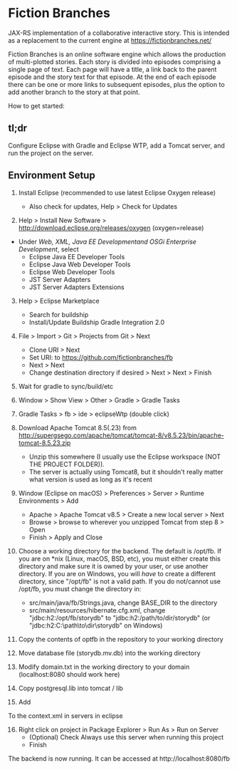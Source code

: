 # Fiction Branches

JAX-RS implementation of a collaborative interactive story. This is intended as a replacement to the current
engine at https://fictionbranches.net/

Fiction Branches is an online software engine which allows the production of multi-plotted stories. Each story
is divided into episodes comprising a single page of text. Each page will have a title, a link back to the
parent episode and the story text for that episode. At the end of each episode there can be one or more links
to subsequent episodes, plus the option to add another branch to the story at that point.

How to get started:

## tl;dr

Configure Eclipse with Gradle and Eclipse WTP, add a Tomcat server, and run the project on the server.

## Environment Setup

1. Install Eclipse (recommended to use latest Eclipse Oxygen release)
    - Also check for updates, Help > Check for Updates

2. Help > Install New Software > http://download.eclipse.org/releases/oxygen (oxygen=release)
  - Under *Web, XML, Java EE Developmentand OSGi Enterprise Development*, select
    - Eclipse Java EE Developer Tools
    - Eclipse Java Web Developer Tools
    - Eclipse Web Developer Tools
    - JST Server Adapters
    - JST Server Adapters Extensions

3. Help > Eclipse Marketplace
    - Search for buildship
    - Install/Update Buildship Gradle Integration 2.0

4. File > Import > Git > Projects from Git > Next
    - Clone URI > Next
    - Set URI: to https://github.com/fictionbranches/fb
    - Next > Next
    - Change destination directory if desired > Next > Next > Finish

5. Wait for gradle to sync/build/etc

6. Window > Show View > Other > Gradle > Gradle Tasks

7. Gradle Tasks > fb > ide > eclipseWtp (double click)

8. Download Apache Tomcat 8.5(.23) from http://supergsego.com/apache/tomcat/tomcat-8/v8.5.23/bin/apache-tomcat-8.5.23.zip
    - Unzip this somewhere (I usually use the Eclipse workspace (NOT THE PROJECT FOLDER)).
    - The server is actually using Tomcat8, but it shouldn't really matter what version is used as long as it's recent

9. Window (Eclipse on macOS) > Preferences > Server > Runtime Environments > Add
    - Apache > Apache Tomcat v8.5 > Create a new local server > Next
    - Browse > browse to wherever you unzipped Tomcat from step 8 > Open
    - Finish > Apply and Close

10. Choose a working directory for the backend. The default is /opt/fb. If you are on *nix (Linux, macOS, BSD, etc), you must either create this directory and make sure it is owned by your user, or use another directory. If you are on Windows, you will *have* to create a different directory, since "/opt/fb" is not a valid path. If you do not/cannot use /opt/fb, you must change the directory in:
    - src/main/java/fb/Strings.java, change BASE_DIR to the directory
    - src/main/resources/hibernate.cfg.xml, change "jdbc:h2:/opt/fb/storydb" to "jdbc:h2:/path/to/dir/storydb" (or "jdbc:h2:C:\path\to\dir\storydb" on Windows)

11. Copy the contents of optfb in the repository to your working directory

12. Move database file (storydb.mv.db) into the working directory 

13. Modify domain.txt in the working directory to your domain (localhost:8080 should work here)

14. Copy postgresql.lib into tomcat / lib

15. Add 


<Resource name="jdbc/postgres" auth="Container"
          type="javax.sql.DataSource" driverClassName="org.postgresql.Driver"
          url="jdbc:postgresql://127.0.0.1:5432/fb"
          username="fbUser" password="fbPassword" maxActive="20" maxIdle="10"
maxWait="-1"/>

To the context.xml in servers in eclipse

16. Right click on project in Package Explorer > Run As > Run on Server
    - (Optional) Check Always use this server when running this project
    - Finish

	
	
The backend is now running. It can be accessed at http://localhost:8080/fb 
